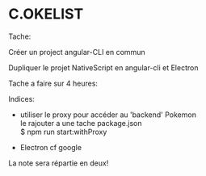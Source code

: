 # C.OKELIST


Tache:

Créer un project angular-CLI en commun

Dupliquer le projet NativeScript en angular-cli et Electron

Tache a faire sur 4 heures:

Indices:

* utiliser le proxy pour accéder au 'backend' Pokemon  
  le rajouter a une tache package.json  
  $ npm run start:withProxy

* Electron cf google

La note sera répartie en deux!



